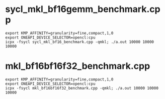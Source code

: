 # sycl_mkl_bf16gemm_benchmark.cpp
```
export KMP_AFFINITY=granularity=fine,compact,1,0
export ONEAPI_DEVICE_SELECTOR=opencl:cpu
icpx -fsycl sycl_mkl_bf16_benchmark.cpp -qmkl; ./a.out 10000 10000 10000
```

# mkl_bf16bf16f32_benchmark.cpp
```
export KMP_AFFINITY=granularity=fine,compact,1,0
export ONEAPI_DEVICE_SELECTOR=opencl:cpu
icpx -fsycl mkl_bf16bf16f32_benchmark.cpp -qmkl; ./a.out 10000 10000 10000
```
